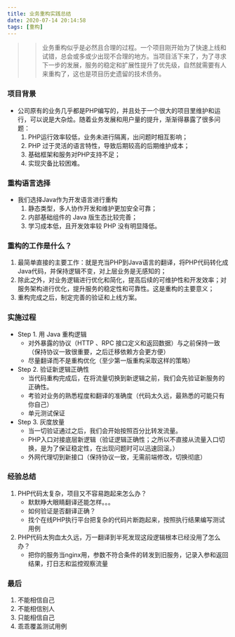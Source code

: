 ```yaml
---
title: 业务重构实践总结
date: 2020-07-14 20:14:58
tags: [重构]
---
```


>> 业务重构似乎是必然且合理的过程。一个项目刚开始为了快速上线和试错，总会或多或少出现不合理的地方。当项目活下来了，为了寻求下一步的发展，服务的稳定和扩展性提升了优先级，自然就需要有人来重构了，这也是项目历史遗留的技术债务。

### 项目背景
+ 公司原有的业务几乎都是PHP编写的，并且处于一个很大的项目里维护和运行，可以说是大杂烩。随着业务发展和用户量的提升，渐渐得暴露了很多问题：
	1. PHP运行效率较低，业务未进行隔离，出问题时相互影响；
	2. PHP 过于灵活的语言特性，导致后期较高的后期维护成本；
	3. 基础框架和服务对PHP支持不足；
	4. 实现灾备比较困难。

### 重构语言选择

+ 我们选择Java作为开发语言进行重构
	1. 静态类型，多人协作开发和维护更加安全可靠；
	2. 内部基础组件的 Java 版生态比较完善；
	3. 学习成本低，且开发效率较 PHP 没有明显降低。

### 重构的工作是什么？
1. 最简单直接的主要工作：就是充当PHP到Java语言的翻译，将PHP代码转化成Java代码，并保持逻辑不变，对上层业务是无感知的；
2. 除此之外，对业务逻辑进行优化和简化，提高后续的可维护性和开发效率；对服务架构进行优化，提升服务的稳定性和可靠性。这是重构的主要意义；
3. 重构完成之后，制定完善的验证和上线方案。

### 实施过程
+ Step 1. 用 Java 重构逻辑
	- 对外暴露的协议（HTTP 、RPC 接口定义和返回数据）与之前保持一致（保持协议一致很重要，之后迁移依赖方会更方便）
	- 尽量翻译而不是重构优化（至少第一版重构采取这样的策略）
+ Step 2. 验证新逻辑正确性
	- 当代码重构完成后，在将流量切换到新逻辑之前，我们会先验证新服务的正确性。
	- 考验对业务的熟悉程度和翻译的准确度（代码太久远，最熟悉的可能只有你自己）
	- 单元测试保证
+ Step 3. 灰度放量
	- 当一切验证通过之后，我们会开始按照百分比转发流量。
	- PHP入口对接底层新逻辑（验证逻辑正确性；之所以不直接从流量入口切换，是为了保证稳定性，在出现问题时可以迅速回滚。）
	- 外网代理切到新接口（保持协议一致，无需前端修改，切换彻底）

### 经验总结
1. PHP代码太复杂，项目又不容易跑起来怎么办？
	- 默默睁大眼睛翻译还能怎样。。。
	- 如何验证是否翻译正确？
	- 找个在线PHP执行平台把复杂的代码片断跑起来，按照执行结果编写测试用例
2. PHP代码太狗血太久远，万一翻译到半死发现这段逻辑根本已经没用了怎么办？
	- 把你的服务当nginx用，参数不符合条件的转发到旧服务，记录入参和返回结果，打日志和监控观察流量

### 最后
1. 不能相信自己
2. 不能相信别人
3. 只能相信自己
4. 乖乖覆盖测试用例
